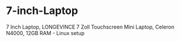 # 7-inch-Laptop
7 Inch Laptop, LONGEVINCE 7 Zoll Touchscreen Mini Laptop, Celeron N4000, 12GB RAM - Linux setup
